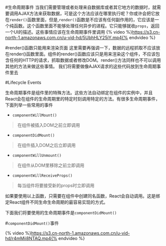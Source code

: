 #生命周期事件
当我们需要管理或者处理来自数据库或者其它地方的数据时，就需要调用AJAX方法来获取数据，可是这个方法应该在哪里执行呢？你或许会把它放在`render()`函数里面，但是,`render()`函数是不应该有任何副作用的，它应该是一个纯函数。这个函数里面不能够处理任何异步的进程。它只能够就收`props`，返回一个UI的描述。这些事情应该在生命周期事件里调用
{% video %}https://s3.cn-north-1.amazonaws.com.cn/u-vid-hd/5UbhHLY25iY.mp4{% endvideo %}

#render()函数只能用来渲染页面
这里需要再强调一下，数据的远程抓取不应该放在render()函数里面。组件的render()函数应该只是用来渲染这个组件，不应该包含任何的HTTP的请求，抓取数据或者修改DOM。render()方法同样也不可以调用其他的方法来做这些事情。
我们将需要做像AJAX请求的这些代码放到生命周期事件里去

#Lifecycle Events

生命周期事件是组件里的特殊方法。这些方法自动绑定在组件的实例中，并且React会在组件的生命周期里的特定时刻调用特定的方法。有很多生命周期事件，下面列举一些常用的事件

- `componentWillMount()`
 > 在组件被插入DOM之前立即调用

- `componentDidMount()` 
 > 在组件插入DOM之后立即调用
 
- `componentWillUnmount()`
 > 在组件从DOM里移除之前立即调用
 
- `componentWillReceiveProps()`
 > 每当组件将要接受新的props时立即调用
 
如果要使用以上函数，只需要在组件中创建同名函数，React会自动调用。这是绑定React组件不同生命生命周期的最容易实现的方式。

下面我们将要使用的生命周期事件是`componentDidMount()`

#`componentDidMount()`事件

{% video %}https://s3.cn-north-1.amazonaws.com.cn/u-vid-hd/r4mMii8NTAQ.mp4{% endvideo %}





